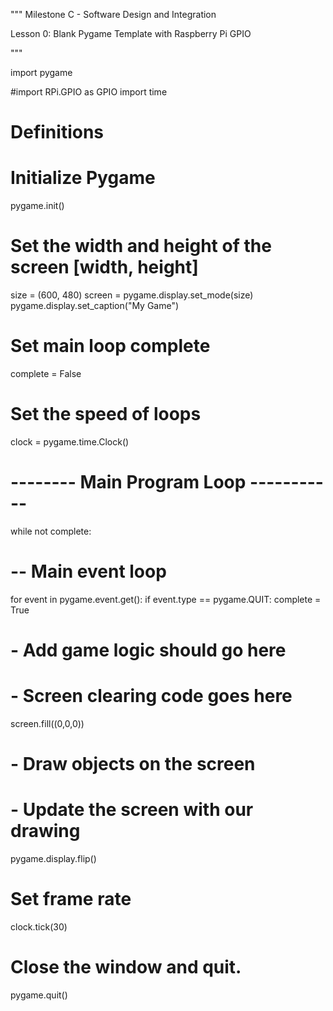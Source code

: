  """
Milestone C - Software Design and Integration

Lesson 0:
Blank Pygame Template with Raspberry Pi GPIO

"""

import pygame

#import RPi.GPIO as GPIO 
import time

# Definitions


# Initialize Pygame 
pygame.init()

# Set the width and height of the screen [width, height] 
size = (600, 480)
screen = pygame.display.set_mode(size) 
pygame.display.set_caption("My Game")
# Set main loop complete 
complete = False
# Set the speed of loops 
clock = pygame.time.Clock()
# -------- Main Program Loop ----------- 
while not complete:
# -- Main event loop
for event in pygame.event.get():
if event.type == pygame.QUIT:
complete = True
# - Add game logic should go here
# - Screen clearing code goes here
screen.fill((0,0,0))
# - Draw objects on the screen

 # - Update the screen with our drawing 
 pygame.display.flip()
# Set frame rate 
clock.tick(30)
# Close the window and quit. 
pygame.quit()
